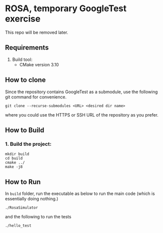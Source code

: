# ROSA, temporary GoogleTest exercise
This repo will be removed later.

## Requirements
1. Build tool:
   * CMake version 3.10

## How to clone
Since the repository contains GoogleTest as a submodule, use the following git command for convenience.
```
git clone --recurse-submodules <URL> <desired dir name>
```
where you could use the HTTPS or SSH URL of the repository as you prefer.


## How to Build
### 1. Build the project:
```
mkdir build
cd build
cmake ../
make -j8
```

## How to Run
In `build` folder, run the executable as below to run the main code (which is essentially doing nothing.)
```
./RosaSimulator
```
and the following to run the tests
```
./hello_test
```
